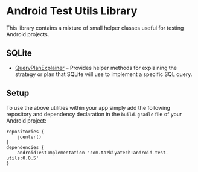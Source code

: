 # Android Test Utils Library

This library contains a mixture of small helper classes useful for testing Android projects.

## SQLite

* [QueryPlanExplainer](library/src/main/java/com/tazkiyatech/utils/sqlite/QueryPlanExplainer.java) – Provides helper methods for explaining the strategy or plan that SQLite will use to implement a specific SQL query.

## Setup

To use the above utilities within your app simply add the following repository and dependency declaration in the `build.gradle` file of your Android project:
 
    repositories {
        jcenter()
    }
    dependencies {
        androidTestImplementation 'com.tazkiyatech:android-test-utils:0.0.5'
    }
